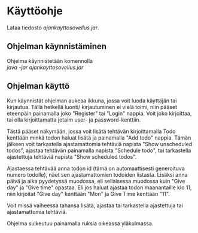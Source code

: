 # Käyttöohje

Lataa tiedosto _ajankayttosovellus.jar_.

## Ohjelman käynnistäminen

Ohjelma käynnistetään komennolla   
_java -jar ajankayttosovellus.jar_  

## Ohjelman käyttö
Kun käynnistät ohjelman aukeaa ikkuna, jossa voit luoda käyttäjän tai kirjautua. Tällä hetkellä luonti/ kirjautuminen ei vielä toimi, niin pääset eteenpäin painamalla joko "Register" tai "Login" nappia. Voit joko kirjoittaa, tai olla kirjoittamatta jotaim user- ja password-kenttiin.

Tästä pääset näkymään, jossa voit lisätä tehtävän kirjoittamalla Todo kenttään minkä todon haluat lisätä ja painamalla "Add todo" nappia. Tämän jälkeen voit tarkastella ajastamattomia tehtäviä napista "Show unscheduled todos", ajastaa tehtävän painamalla napista "Schedule todo", tai tarkastella ajastettuja tehtäviä napista "Show scheduled todos".   
  
Ajastaessa tehtävää anna todon id (tämä on automaattisesti generoituva numero todolle), näet sen ajastamattomien todoiden listasta. Lisäksi anna päivä ja aika pyydetyssä muodossa, eli sellaisessa muodossa kuin "Give day" ja "Give time" opastaa. Eli jos haluat ajastaa todon maanantaille klo 11, niin kirjoitat "Give day" kenttään "Mon" ja Give Time kenttään "11".

Voit missä vaiheessa tahansa lisätä, ajastaa tai tarkastella ajastettuja tai ajastamattomia tehtäviä.  


Ohjelma sulkeutuu painamalla ruksia oikeassa yläkulmassa. 

